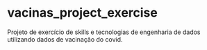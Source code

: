 # vacinas_project_exercise
Projeto de exercício de skills e tecnologias de engenharia de dados utilizando dados de vacinação do covid.
